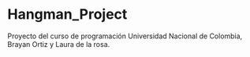 # Hangman_Project
Proyecto del curso de programación Universidad Nacional de Colombia, Brayan Ortiz y Laura de la rosa.
